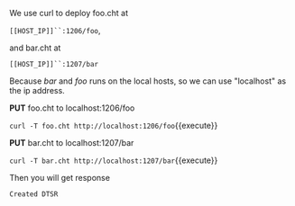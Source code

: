 <!--
 * @Descripttion: 
 * @Author: lzy
 * @Date: 2020-05-21 10:06:26
 * @LastEditors: lzy
 * @LastEditTime: 2020-05-21 11:58:02
--> 
We use curl to deploy foo.cht at 

`[[HOST_IP]]``:1206/foo`, 

and bar.cht at 

`[[HOST_IP]]``:1207/bar`

Because *bar* and *foo* runs on the local hosts, so we can use
"localhost" as the ip address.

**PUT** foo.cht to localhost:1206/foo

`curl -T foo.cht http://localhost:1206/foo`{{execute}}

**PUT** bar.cht to localhost:1207/bar

`curl -T bar.cht http://localhost:1207/bar`{{execute}}

Then you will get response

```
Created DTSR
```